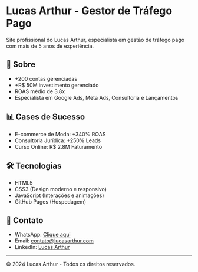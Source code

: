 # Lucas Arthur - Gestor de Tráfego Pago

Site profissional do Lucas Arthur, especialista em gestão de tráfego pago com mais de 5 anos de experiência.

## 🚀 Sobre

- +200 contas gerenciadas
- +R$ 50M investimento gerenciado  
- ROAS médio de 3.8x
- Especialista em Google Ads, Meta Ads, Consultoria e Lançamentos

## 📊 Cases de Sucesso

- E-commerce de Moda: +340% ROAS
- Consultoria Jurídica: +250% Leads
- Curso Online: R$ 2.8M Faturamento

## 🛠️ Tecnologias

- HTML5
- CSS3 (Design moderno e responsivo)
- JavaScript (Interações e animações)
- GitHub Pages (Hospedagem)

## 📱 Contato

- WhatsApp: [Clique aqui](https://wa.me/5511999999999)
- Email: contato@lucasarthur.com
- LinkedIn: [Lucas Arthur](https://linkedin.com/in/lucasarthur)

---

© 2024 Lucas Arthur - Todos os direitos reservados.
